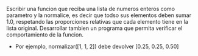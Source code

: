 Escribir una funcion que reciba una lista de numeros enteros como parametro y la normalice, es decir que todso sus elementos deben sumar 1.0, respetando las proporciones relativas que cada elemento tiene en la lista original. Desarrollar tambien un programa que permita verificar el comportamiento de la funcion. 

- Por ejemplo, normalizar([1, 1, 2]) debe devolver [0.25, 0.25, 0.50]